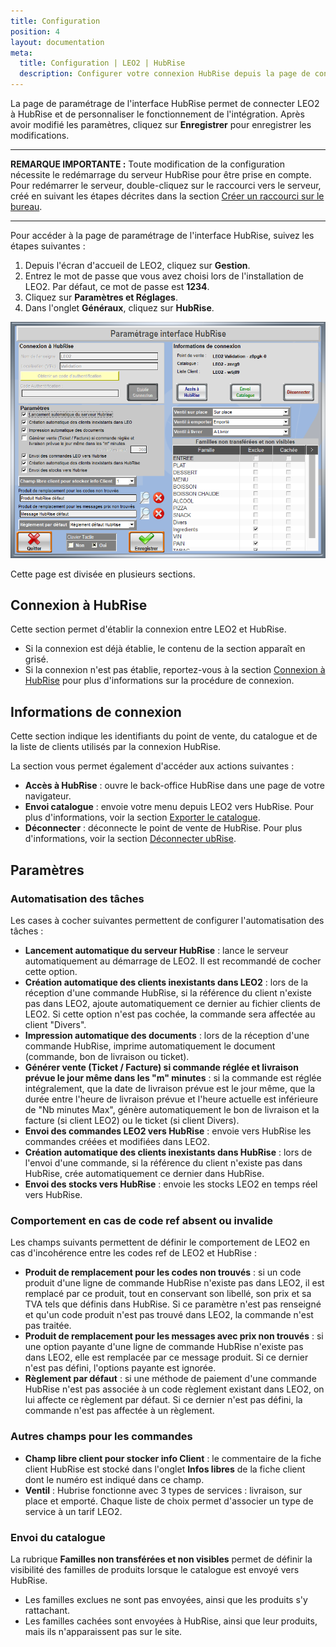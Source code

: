 ```yaml
---
title: Configuration
position: 4
layout: documentation
meta:
  title: Configuration | LEO2 | HubRise
  description: Configurer votre connexion HubRise depuis la page de configuration LEO2. HubRise vous permet de synchroniser vos commandes, clients et produits entre LEO2 et les logiciels de votre choix.
---
```


La page de paramétrage de l'interface HubRise permet de connecter LEO2 à HubRise et de personnaliser le fonctionnement de l'intégration. Après avoir modifié les paramètres, cliquez sur **Enregistrer** pour enregistrer les modifications.

---

**REMARQUE IMPORTANTE :** Toute modification de la configuration nécessite le redémarrage du serveur HubRise pour être prise en compte. Pour redémarrer le serveur, double-cliquez sur le raccourci vers le serveur, créé en suivant les étapes décrites dans la section [Créer un raccourci sur le bureau](/apps/leo2/connexion-hubrise/#cr-er-un-raccourci-sur-le-bureau).

---

Pour accéder à la page de paramétrage de l'interface HubRise, suivez les étapes suivantes :

1. Depuis l'écran d'accueil de LEO2, cliquez sur **Gestion**.
1. Entrez le mot de passe que vous avez choisi lors de l'installation de LEO2. Par défaut, ce mot de passe est **1234**.
1. Cliquez sur **Paramètres et Réglages**.
1. Dans l'onglet **Généraux**, cliquez sur **HubRise**.

![Connexion - Paramètres HubRise](./images/017-leo2-hubrise-settings.png)

Cette page est divisée en plusieurs sections.

## Connexion à HubRise

Cette section permet d'établir la connexion entre LEO2 et HubRise.

- Si la connexion est déjà établie, le contenu de la section apparaît en grisé.
- Si la connexion n'est pas établie, reportez-vous à la section [Connexion à HubRise](/apps/leo2/connexion-hubrise) pour plus d'informations sur la procédure de connexion.

## Informations de connexion

Cette section indique les identifiants du point de vente, du catalogue et de la liste de clients utilisés par la connexion HubRise.

La section vous permet également d'accéder aux actions suivantes :

- **Accès à HubRise** : ouvre le back-office HubRise dans une page de votre navigateur.
- **Envoi catalogue** : envoie votre menu depuis LEO2 vers HubRise. Pour plus d'informations, voir la section [Exporter le catalogue](/apps/leo2/associer-codes-ref#exporter-le-catalogue).
- **Déconnecter** : déconnecte le point de vente de HubRise. Pour plus d'informations, voir la section [Déconnecter ubRise](/apps/leo2/connexion-hubrise#d-connecter-leo2).

## Paramètres

### Automatisation des tâches

Les cases à cocher suivantes permettent de configurer l'automatisation des tâches :

- **Lancement automatique du serveur HubRise** : lance le serveur automatiquement au démarrage de LEO2. Il est recommandé de cocher cette option.
- **Création automatique des clients inexistants dans LEO2** : lors de la réception d'une commande HubRise, si la référence du client n'existe pas dans LEO2, ajoute automatiquement ce dernier au fichier clients de LEO2. Si cette option n'est pas cochée, la commande sera affectée au client "Divers".
- **Impression automatique des documents** : lors de la réception d'une commande HubRise, imprime automatiquement le document (commande, bon de livraison ou ticket).
- **Générer vente (Ticket / Facture) si commande réglée et livraison prévue le jour même dans les "m" minutes** : si la
  commande est réglée intégralement, que la date de livraison prévue est le jour même, que la durée entre l'heure de livraison prévue
  et l'heure actuelle est inférieure de "Nb minutes Max", génère automatiquement le bon de livraison et la facture (si client LEO2) ou le ticket (si client Divers).
- **Envoi des commandes LEO2 vers HubRise** : envoie vers HubRise les commandes créées et modifiées dans LEO2.
- **Création automatique des clients inexistants dans HubRise** : lors de l'envoi d'une commande, si la référence du client n'existe pas dans HubRise, crée automatiquement ce dernier dans HubRise.
- **Envoi des stocks vers HubRise** : envoie les stocks LEO2 en temps réel vers HubRise.

### Comportement en cas de code ref absent ou invalide

Les champs suivants permettent de définir le comportement de LEO2 en cas d'incohérence entre les codes ref de LEO2 et HubRise :

- **Produit de remplacement pour les codes non trouvés** : si un code produit d'une ligne de commande HubRise n'existe pas dans LEO2, il est remplacé par ce produit, tout en conservant son libellé, son prix et sa TVA tels que définis dans HubRise. Si ce paramètre n'est pas renseigné et qu'un code produit n'est pas trouvé dans LEO2, la commande n'est pas traitée.
- **Produit de remplacement pour les messages avec prix non trouvés** : si une option payante d'une ligne de commande HubRise n'existe pas dans LEO2, elle est remplacée par ce message produit. Si ce dernier n'est pas défini, l'options payante est ignorée.
- **Règlement par défaut** : si une méthode de paiement d'une commande HubRise n'est pas associée à un code règlement existant dans LEO2, on lui affecte ce règlement par défaut. Si ce dernier n'est pas défini, la commande n'est pas affectée à un règlement.

### Autres champs pour les commandes

- **Champ libre client pour stocker info Client** : le commentaire de la fiche client HubRise est stocké dans l'onglet **Infos libres** de la fiche client dont le numéro est indiqué dans ce champ.
- **Ventil** : Hubrise fonctionne avec 3 types de services : livraison, sur place et emporté. Chaque liste de choix permet d'associer un type de service à un tarif LEO2.

### Envoi du catalogue

La rubrique **Familles non transférées et non visibles** permet de définir la visibilité des familles de produits lorsque le catalogue est envoyé vers HubRise.

- Les familles exclues ne sont pas envoyées, ainsi que les produits s'y rattachant.
- Les familles cachées sont envoyées à HubRise, ainsi que leur produits, mais ils n'apparaissent pas sur le site.
